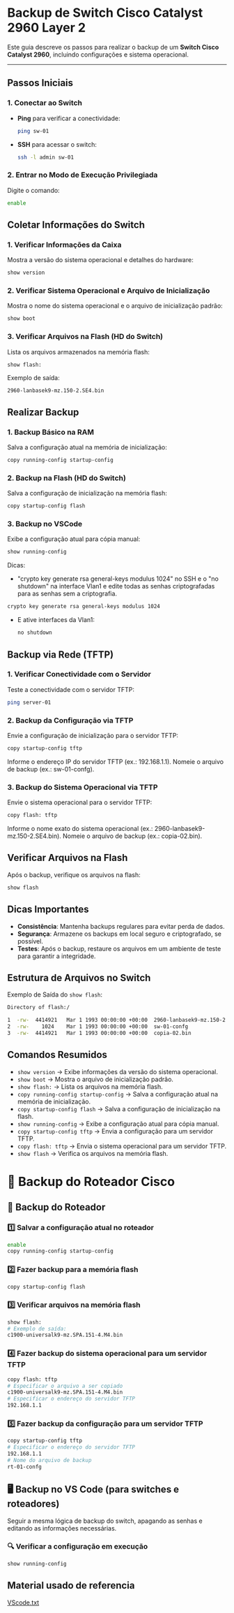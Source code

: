 # Backup de Switch Cisco Catalyst 2960 Layer 2

Este guia descreve os passos para realizar o backup de um **Switch Cisco Catalyst 2960**, incluindo configurações e sistema operacional.

---

## Passos Iniciais

### 1. Conectar ao Switch

- **Ping** para verificar a conectividade:
  ```bash
  ping sw-01
  ```
- **SSH** para acessar o switch:
  ```bash
  ssh -l admin sw-01
  ```

### 2. Entrar no Modo de Execução Privilegiada

Digite o comando:
  ```bash
  enable
  ```

## Coletar Informações do Switch

### 1. Verificar Informações da Caixa

Mostra a versão do sistema operacional e detalhes do hardware:
  ```bash
  show version
  ```

### 2. Verificar Sistema Operacional e Arquivo de Inicialização

Mostra o nome do sistema operacional e o arquivo de inicialização padrão:
  ```bash
  show boot
  ```

### 3. Verificar Arquivos na Flash (HD do Switch)

Lista os arquivos armazenados na memória flash:
  ```bash
  show flash:
  ```
Exemplo de saída:
  ```
  2960-lanbasek9-mz.150-2.SE4.bin
  ```

## Realizar Backup

### 1. Backup Básico na RAM

Salva a configuração atual na memória de inicialização:
  ```bash
  copy running-config startup-config
  ```

### 2. Backup na Flash (HD do Switch)

Salva a configuração de inicialização na memória flash:
  ```bash
  copy startup-config flash
  ```

### 3. Backup no VSCode

Exibe a configuração atual para cópia manual:
  ```bash
  show running-config
  ```
Dicas:
  - "crypto key generate rsa general-keys modulus 1024" no SSH e o "no shutdown" na interface Vlan1 e edite todas as senhas criptografadas para as senhas sem a criptografia.
  ```bash
  crypto key generate rsa general-keys modulus 1024
  ```
- E ative interfaces da Vlan1:
  ```bash
  no shutdown
  ```


## Backup via Rede (TFTP)

### 1. Verificar Conectividade com o Servidor

Teste a conectividade com o servidor TFTP:
  ```bash
  ping server-01
  ```

### 2. Backup da Configuração via TFTP

Envie a configuração de inicialização para o servidor TFTP:
  ```bash
  copy startup-config tftp
  ```
Informe o endereço IP do servidor TFTP (ex.: 192.168.1.1).
Nomeie o arquivo de backup (ex.: sw-01-confg).

### 3. Backup do Sistema Operacional via TFTP

Envie o sistema operacional para o servidor TFTP:
  ```bash
  copy flash: tftp
  ```
Informe o nome exato do sistema operacional (ex.: 2960-lanbasek9-mz.150-2.SE4.bin).
Nomeie o arquivo de backup (ex.: copia-02.bin).

## Verificar Arquivos na Flash

Após o backup, verifique os arquivos na flash:
  ```bash
  show flash
  ```

## Dicas Importantes

- **Consistência**: Mantenha backups regulares para evitar perda de dados.
- **Segurança**: Armazene os backups em local seguro e criptografado, se possível.
- **Testes**: Após o backup, restaure os arquivos em um ambiente de teste para garantir a integridade.

## Estrutura de Arquivos no Switch

Exemplo de Saída do `show flash`:
```bash
Directory of flash:/

1  -rw-  4414921   Mar 1 1993 00:00:00 +00:00  2960-lanbasek9-mz.150-2.SE4.bin
2  -rw-    1024    Mar 1 1993 00:00:00 +00:00  sw-01-confg
3  -rw-  4414921   Mar 1 1993 00:00:00 +00:00  copia-02.bin
```

## Comandos Resumidos

- `show version` → Exibe informações da versão do sistema operacional.
- `show boot` → Mostra o arquivo de inicialização padrão.
- `show flash:` → Lista os arquivos na memória flash.
- `copy running-config startup-config` → Salva a configuração atual na memória de inicialização.
- `copy startup-config flash` → Salva a configuração de inicialização na flash.
- `show running-config` → Exibe a configuração atual para cópia manual.
- `copy startup-config tftp` → Envia a configuração para um servidor TFTP.
- `copy flash: tftp` → Envia o sistema operacional para um servidor TFTP.
- `show flash` → Verifica os arquivos na memória flash.


# 📄 Backup do Roteador Cisco

## 🔄 **Backup do Roteador**

### 1️⃣ **Salvar a configuração atual no roteador**
```bash
enable  
copy running-config startup-config  
```

### 2️⃣ **Fazer backup para a memória flash**
```bash
copy startup-config flash
```

### 3️⃣ **Verificar arquivos na memória flash**
```bash
show flash:
# Exemplo de saída:
c1900-universalk9-mz.SPA.151-4.M4.bin  
```

### 4️⃣ **Fazer backup do sistema operacional para um servidor TFTP**
```bash
copy flash: tftp
# Especificar o arquivo a ser copiado
c1900-universalk9-mz.SPA.151-4.M4.bin  
# Especificar o endereço do servidor TFTP
192.168.1.1  
```

### 5️⃣ **Fazer backup da configuração para um servidor TFTP**
```bash
copy startup-config tftp
# Especificar o endereço do servidor TFTP
192.168.1.1  
# Nome do arquivo de backup
rt-01-confg  
```

## 🖥️ **Backup no VS Code (para switches e roteadores)**
Seguir a mesma lógica de backup do switch, apagando as senhas e editando as informações necessárias.

### 🔍 **Verificar a configuração em execução**
```bash
show running-config
```



## Material usado de referencia

[VScode.txt](https://github.com/user-attachments/files/18791463/VScode.txt)
